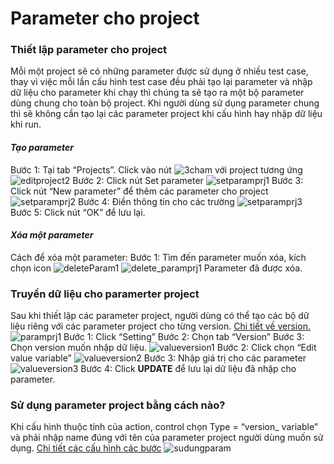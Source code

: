 # Parameter cho project
### Thiết lập parameter cho project
Mỗi một project sẽ có những parameter được sử dụng ở nhiều test case, thay vì việc mỗi lần cấu hình test case đều phải tạo lại parameter và nhập dữ liệu cho parameter khi chạy thì chúng ta sẽ tạo ra một bộ parameter dùng chung cho toàn bộ project. Khi người dùng sử dụng parameter chung thì sẽ không cần tạo lại các parameter project khi cấu hình hay nhập dữ liệu khi run.
#### *Tạo parameter*
Bước 1:	Tại tab “Projects”. Click vào nút ![3cham](https://user-images.githubusercontent.com/105435351/197490871-756491bf-bdbc-460f-9a51-9b27ed4240c7.png) với project tương ứng
![editproject2](https://user-images.githubusercontent.com/105435351/198542975-936621b6-3ae3-4940-a5d2-eb4113026e5b.png)
Bước 2:	Click nút Set parameter
![setparamprj1](https://user-images.githubusercontent.com/105435351/198543183-0a5dfb44-5c6c-4c59-bf50-2c1da4d27dc6.png)
Bước 3:	Click nút “New parameter” để thêm các parameter cho project
![setparamprj2](https://user-images.githubusercontent.com/105435351/198542922-74137d3a-b363-4365-aa5f-986359fa41aa.png)
Bước 4:	Điền thông tin cho các trường
![setparamprj3](https://user-images.githubusercontent.com/105435351/198542936-183aaf40-154c-4abd-b397-ba143b409d23.png)
Bước 5:	Click nút “OK” để lưu lại.
#### *Xóa một parameter*
Cách để xóa một parameter:
Bước 1:	Tìm đến parameter muốn xóa, kích chọn icon   ![deleteParam1](https://user-images.githubusercontent.com/105435351/197684786-0fceff9e-680e-4d15-b5fd-ec52770d63a9.png)
![delete_paramprj1](https://user-images.githubusercontent.com/105435351/198825317-91f674ea-73de-4441-ac38-e414056438b0.png)
Parameter đã được xóa.

### Truyền dữ liệu cho paramerter project
Sau khi thiết lập các parameter project, người dùng có thể tạo các bộ dữ liệu riêng với các parameter project cho từng version. [Chi tiết về version.]()
![paramprj1](https://user-images.githubusercontent.com/105435351/198825569-a6dec6c8-a692-43f7-b053-758d05673b6a.png)
Bước 1: Click “Setting”
Bước 2: Chọn tab “Version”
Bước 3: Chọn version muốn nhập dữ liệu. 
![valueversion1](https://user-images.githubusercontent.com/105435351/198526586-5b7baf73-0b4c-46de-ab67-71f26c5e0e0f.png)
Bước 2:	Click chọn “Edit value variable”
![valueversion2](https://user-images.githubusercontent.com/105435351/198526588-b1320014-30e0-447a-92a4-5350e27a2ee1.png)
Bước 3:	Nhập giá trị cho các parameter
![valueversion3](https://user-images.githubusercontent.com/105435351/198526549-a263d863-12eb-457d-a8bb-92ec8cec7b2f.png)
Bước 4:	Click **UPDATE** để lưu lại dữ liệu đã nhập cho parameter.

###	Sử dụng parameter project bằng cách nào?
Khi cấu hình thuộc tính của action, control chọn Type = “version_ variable” và phải nhập name đúng với tên của parameter project người dùng muốn sử dụng. [Chi tiết các cấu hình các bước]()
![sudungparam](https://user-images.githubusercontent.com/105435351/198825857-bf55ce19-eb87-4357-a32a-ff0bda6aa9a4.png)




